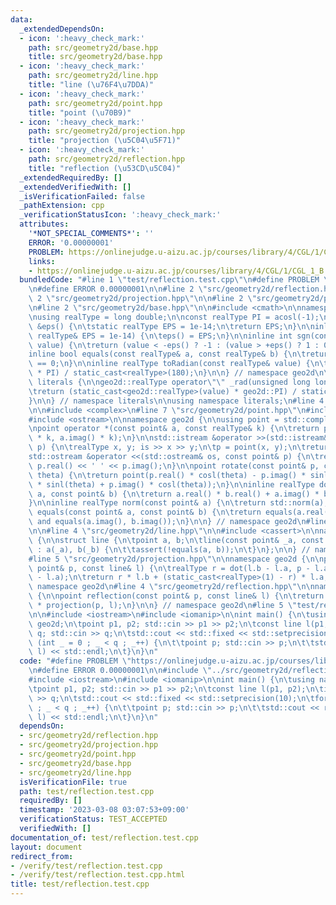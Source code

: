 ```yaml
---
data:
  _extendedDependsOn:
  - icon: ':heavy_check_mark:'
    path: src/geometry2d/base.hpp
    title: src/geometry2d/base.hpp
  - icon: ':heavy_check_mark:'
    path: src/geometry2d/line.hpp
    title: "line (\u76F4\u7DDA)"
  - icon: ':heavy_check_mark:'
    path: src/geometry2d/point.hpp
    title: "point (\u70B9)"
  - icon: ':heavy_check_mark:'
    path: src/geometry2d/projection.hpp
    title: "projection (\u5C04\u5F71)"
  - icon: ':heavy_check_mark:'
    path: src/geometry2d/reflection.hpp
    title: "reflection (\u53CD\u5C04)"
  _extendedRequiredBy: []
  _extendedVerifiedWith: []
  _isVerificationFailed: false
  _pathExtension: cpp
  _verificationStatusIcon: ':heavy_check_mark:'
  attributes:
    '*NOT_SPECIAL_COMMENTS*': ''
    ERROR: '0.00000001'
    PROBLEM: https://onlinejudge.u-aizu.ac.jp/courses/library/4/CGL/1/CGL_1_B
    links:
    - https://onlinejudge.u-aizu.ac.jp/courses/library/4/CGL/1/CGL_1_B
  bundledCode: "#line 1 \"test/reflection.test.cpp\"\n#define PROBLEM \"https://onlinejudge.u-aizu.ac.jp/courses/library/4/CGL/1/CGL_1_B\"\
    \n#define ERROR 0.00000001\n\n#line 2 \"src/geometry2d/reflection.hpp\"\n\n#line\
    \ 2 \"src/geometry2d/projection.hpp\"\n\n#line 2 \"src/geometry2d/point.hpp\"\n\
    \n#line 2 \"src/geometry2d/base.hpp\"\n\n#include <cmath>\n\nnamespace geo2d {\n\
    \nusing realType = long double;\n\nconst realType PI = acosl(-1);\n\ninline realType\
    \ &eps() {\n\tstatic realType EPS = 1e-14;\n\treturn EPS;\n}\n\ninline void setEps(const\
    \ realType& EPS = 1e-14) {\n\teps() = EPS;\n}\n\ninline int sgn(const realType&\
    \ value) {\n\treturn (value < -eps() ? -1 : (value > +eps() ? 1 : 0));\n}\n\n\
    inline bool equals(const realType& a, const realType& b) {\n\treturn sgn(a - b)\
    \ == 0;\n}\n\ninline realType toRadian(const realType& value) {\n\treturn (value\
    \ * PI) / static_cast<realType>(180);\n}\n\n} // namespace geo2d\n\nnamespace\
    \ literals {\n\ngeo2d::realType operator\"\" _rad(unsigned long long value) {\n\
    \treturn (static_cast<geo2d::realType>(value) * geo2d::PI) / static_cast<geo2d::realType>(180);\n\
    }\n\n} // namespace literals\n\nusing namespace literals;\n#line 4 \"src/geometry2d/point.hpp\"\
    \n\n#include <complex>\n#line 7 \"src/geometry2d/point.hpp\"\n#include <istream>\n\
    #include <ostream>\n\nnamespace geo2d {\n\nusing point = std::complex<realType>;\n\
    \npoint operator *(const point& a, const realType& k) {\n\treturn point(a.real()\
    \ * k, a.imag() * k);\n}\n\nstd::istream &operator >>(std::istream& is, point&\
    \ p) {\n\trealType x, y; is >> x >> y;\n\tp = point(x, y);\n\treturn is;\n}\n\n\
    std::ostream &operator <<(std::ostream& os, const point& p) {\n\treturn os <<\
    \ p.real() << ' ' << p.imag();\n}\n\npoint rotate(const point& p, const realType&\
    \ theta) {\n\treturn point(p.real() * cosl(theta) - p.imag() * sinl(theta), p.real()\
    \ * sinl(theta) + p.imag() * cosl(theta));\n}\n\ninline realType dot(const point&\
    \ a, const point& b) {\n\treturn a.real() * b.real() + a.imag() * b.imag();\n\
    }\n\ninline realType norm(const point& a) {\n\treturn std::norm(a);\n}\n\nbool\
    \ equals(const point& a, const point& b) {\n\treturn equals(a.real(), b.real())\
    \ and equals(a.imag(), b.imag());\n}\n\n} // namespace geo2d\n#line 2 \"src/geometry2d/line.hpp\"\
    \n\n#line 4 \"src/geometry2d/line.hpp\"\n\n#include <cassert>\n\nnamespace geo2d\
    \ {\n\nstruct line {\n\tpoint a, b;\n\tline(const point& _a, const point& _b)\
    \ : a(_a), b(_b) {\n\t\tassert(!equals(a, b));\n\t}\n};\n\n} // namespace geo2d\n\
    #line 5 \"src/geometry2d/projection.hpp\"\n\nnamespace geo2d {\n\npoint projection(const\
    \ point& p, const line& l) {\n\trealType r = dot(l.b - l.a, p - l.a)  / norm(l.b\
    \ - l.a);\n\treturn r * l.b + (static_cast<realType>(1) - r) * l.a;\n}\n\n} //\
    \ namespace geo2d\n#line 4 \"src/geometry2d/reflection.hpp\"\n\nnamespace geo2d\
    \ {\n\npoint reflection(const point& p, const line& l) {\n\treturn -p + static_cast<realType>(2)\
    \ * projection(p, l);\n}\n\n} // namespace geo2d\n#line 5 \"test/reflection.test.cpp\"\
    \n\n#include <iostream>\n#include <iomanip>\n\nint main() {\n\tusing namespace\
    \ geo2d;\n\tpoint p1, p2; std::cin >> p1 >> p2;\n\tconst line l(p1, p2);\n\tint\
    \ q; std::cin >> q;\n\tstd::cout << std::fixed << std::setprecision(10);\n\tfor\
    \ (int _ = 0 ; _ < q ; _++) {\n\t\tpoint p; std::cin >> p;\n\t\tstd::cout << reflection(p,\
    \ l) << std::endl;\n\t}\n}\n"
  code: "#define PROBLEM \"https://onlinejudge.u-aizu.ac.jp/courses/library/4/CGL/1/CGL_1_B\"\
    \n#define ERROR 0.00000001\n\n#include \"../src/geometry2d/reflection.hpp\"\n\n\
    #include <iostream>\n#include <iomanip>\n\nint main() {\n\tusing namespace geo2d;\n\
    \tpoint p1, p2; std::cin >> p1 >> p2;\n\tconst line l(p1, p2);\n\tint q; std::cin\
    \ >> q;\n\tstd::cout << std::fixed << std::setprecision(10);\n\tfor (int _ = 0\
    \ ; _ < q ; _++) {\n\t\tpoint p; std::cin >> p;\n\t\tstd::cout << reflection(p,\
    \ l) << std::endl;\n\t}\n}\n"
  dependsOn:
  - src/geometry2d/reflection.hpp
  - src/geometry2d/projection.hpp
  - src/geometry2d/point.hpp
  - src/geometry2d/base.hpp
  - src/geometry2d/line.hpp
  isVerificationFile: true
  path: test/reflection.test.cpp
  requiredBy: []
  timestamp: '2023-03-08 03:07:53+09:00'
  verificationStatus: TEST_ACCEPTED
  verifiedWith: []
documentation_of: test/reflection.test.cpp
layout: document
redirect_from:
- /verify/test/reflection.test.cpp
- /verify/test/reflection.test.cpp.html
title: test/reflection.test.cpp
---
```

